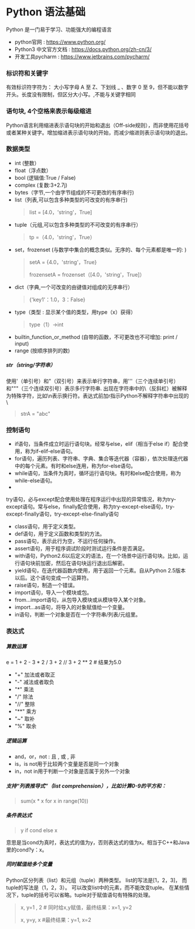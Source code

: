 # Python 语法基础
Python 是一门易于学习、功能强大的编程语言
+ python官网 : https://www.python.org/
+ Python3 中文官方文档 : https://docs.python.org/zh-cn/3/
+ 开发工具pycharm : https://www.jetbrains.com/pycharm/

### 标识符和关键字
有效标识符字符为： 大小写字母 A 至 Z、下划线 _ 、数字 0 至 9，但不能以数字开头。长度没有限制，但区分大小写。,不能与关键字相同

### 语句块, 4个空格来表示每级缩进

Python语言利用缩进表示语句块的开始和退出（Off-side规则），而非使用花括号或者某种关键字。增加缩进表示语句块的开始，而减少缩进则表示语句块的退出。

### 数据类型

+ int (整数）
+ float（浮点数）
+ bool (逻辑值:True / False)
+ complex (复数:3+2.7j)
+ bytes（字节,一个由字节组成的不可更改的有序串行)
+ list（列表,可以包含多种类型的可改变的有序串行)
  > list = [4.0，'string'，True]
+ tuple（元组,可以包含多种类型的不可改变的有序串行）
  > tp =（4.0，'string'，True）
+ set，frozenset (与数学中集合的概念类似。无序的、每个元素都是唯一的: )
  > setA = {4.0，'string'，True}
  >
  > frozensetA = frozenset（[4.0，'string'，True]）
+ dict（字典,一个可改变的由键值对组成的无序串行）
  > {'key1'：1.0，3：False}
+ type（类型 : 显示某个值的类型，用type（x）获得）
  > type（1）->int
+ builtin_function_or_method (自带的函数，不可更改也不可增加: print / input)
+ range (按顺序排列的数)

##### str（string/字符串）

使用'（单引号）和"（双引号）来表示单行字符串，用'''（三个连续单引号）和"""（三个连续双引号）表示多行字符串. 出现在字符串中的\（反斜杠）被解释为特殊字符，比如\n表示换行符。表达式前加r指示Python不解释字符串中出现的\
> strA = "abc"

### 控制语句

+ if语句，当条件成立时运行语句块。经常与else，elif（相当于else if）配合使用，称为if-elif-else语句。
+ for语句，遍历列表、字符串、字典、集合等迭代器（容器），依次处理迭代器中的每个元素。有时和else连用，称为for-else语句。
+ while语句，当条件为真时，循环运行语句块。有时和else配合使用，称为while-else语句。
+
try语句，必与except配合使用处理在程序运行中出现的异常情况，称为try-except语句。常与else，finally配合使用，称为try-except-else语句，try-except-finally语句，try-except-else-finally语句
+ class语句，用于定义类型。
+ def语句，用于定义函数和类型的方法。
+ pass语句，表示此行为空，不运行任何操作。
+ assert语句，用于程序调试阶段时测试运行条件是否满足。
+ with语句，Python2.6以后定义的语法，在一个场景中运行语句块。比如，运行语句块前加密，然后在语句块运行退出后解密。
+ yield语句，在迭代器函数内使用，用于返回一个元素。自从Python 2.5版本以后。这个语句变成一个运算符。
+ raise语句，制造一个错误。
+ import语句，导入一个模块或包。
+ from…import语句，从包导入模块或从模块导入某个对象。
+ import…as语句，将导入的对象赋值给一个变量。
+ in语句，判断一个对象是否在一个字符串/列表/元组里。

### 表达式

##### 算数运算

e = 1 + 2 - 3 * 2 / 3 + 2 // 3 + 2 ** 2 # 结果为5.0

+ "+" 加法或者取正
+ "-" 减法或者取负
+ "*" 乘法
+ "/" 除法
+ "//" 整除
+ "**" 乘方
+ "~" 取补
+ "%" 取余

##### 逻辑运算

+ and，or，not : 且 , 或 , 非
+ is，is not用于比较两个变量是否是同一个对象
+ in，not in用于判断一个对象是否属于另外一个对象

##### 支持“列表推导式”（list comprehension），比如计算0-9的平方和：

> sum(x * x for x in range(10))

##### 条件表达式

> y if cond else x

意思是当cond为真时，表达式的值为y，否则表达式的值为x。相当于C++和Java里的cond?y：x。

##### 同时赋值给多个变量

Python区分列表（list）和元组（tuple）两种类型。 list的写法是[1，2，3]， 而tuple的写法是（1，2，3）。 可以改变list中的元素，而不能改变tuple。
在某些情况下，tuple的括号可以省略。tuple对于赋值语句有特殊的处理。
> x, y=1 , 2 # 同时给x,y赋值，最终结果：x=1, y=2
>
> x, y=y, x #最终结果：y=1, x=2


